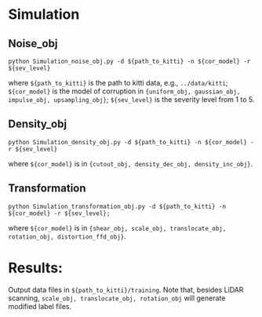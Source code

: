 # Simulation

## Noise_obj
```
python Simulation_noise_obj.py -d ${path_to_kitti} -n ${cor_model} -r ${sev_level}
```
where `${path_to_kitti}` is the path to kitti data, e.g., `../data/kitti`; `${cor_model}` is the model of corruption in `{uniform_obj, gaussian_obj, impulse_obj, upsampling_obj}`; `${sev_level}` is the severity level from 1 to 5.

## Density_obj
```
python Simulation_density_obj.py -d ${path_to_kitti} -n ${cor_model} -r ${sev_level}
```
where `${cor_model}` is in `{cutout_obj, density_dec_obj, density_inc_obj}`.

## Transformation
```
python Simulation_transformation_obj.py -d ${path_to_kitti} -n ${cor_model} -r ${sev_level};
```
where `${cor_model}` is in `{shear_obj, scale_obj, translocate_obj, rotation_obj, distortion_ffd_obj}`.

# Results:
Output data files in `${path_to_kitti}/training`. Note that, besides LiDAR scanning, `scale_obj, translocate_obj, rotation_obj` will generate modified label files.

